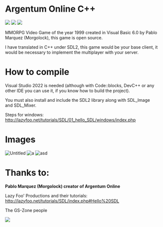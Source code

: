 # Argentum Online C++
<a target="_blank"><img src="https://img.shields.io/badge/Build%20for-Windows_x64-43ca1f.svg"></img></a>
<a target="_blank"><img src="https://img.shields.io/badge/Made%20in-Visual%20Studio-be27e9.svg"></img></a>
<a target="_blank"><img src="https://img.shields.io/badge/License-GNU%20General%20Public%20License%20v3.0-e98227.svg"></img></a>

MMORPG Video Game of the year 1999 created in Visual Basic 6.0 by Pablo Marquez (Morgolock), this game is open source.  

I have translated in C++ under SDL2, this game would be your base client, it would be necessary to implement the multiplayer with your server.

# How to compile
Visual Studio 2022 is needed (although with Code::blocks, DevC++ or any other IDE you can use it, if you know how to build the project).

You must also install and include the SDL2 library along with SDL_Image and SDL_Mixer.

Steps for windows:
http://lazyfoo.net/tutorials/SDL/01_hello_SDL/windows/index.php

# Images
![Untitled](https://user-images.githubusercontent.com/82490615/181441638-67b6e05a-333a-4879-9b71-0b28ccd54853.png)
![a](https://user-images.githubusercontent.com/82490615/141686424-f6b579a0-5c03-4aa9-826d-0d4c0d9ed17f.png)
![asd](https://user-images.githubusercontent.com/82490615/141686445-5df67c70-f752-4ccb-83f5-f9eb0905c2e7.png)

# Thanks to:
<b>Pablo Marquez (Morgolock) creator of Argentum Online</b>

Lazy Foo' Productions and their tutorials: http://lazyfoo.net/tutorials/SDL/index.php#Hello%20SDL

The GS-Zone people

<a target="_blank" href="https://www.gs-zone.org/"><img src="https://www.gs-zone.org/styles/default/gszone/logo.png"></img></a>
